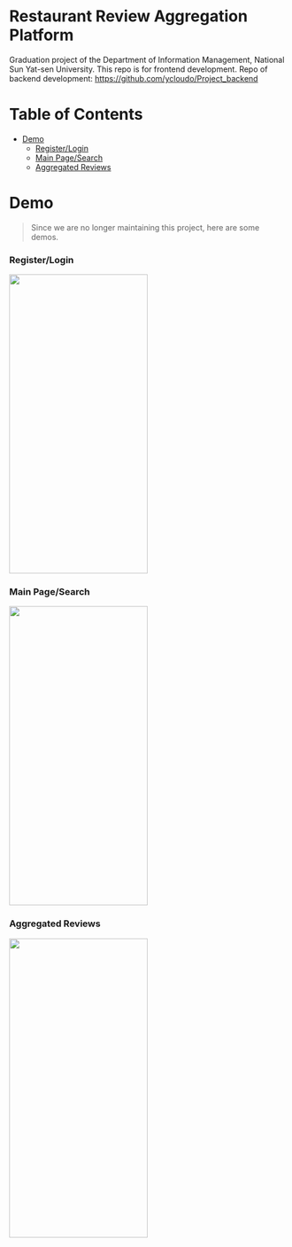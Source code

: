 # Restaurant Review Aggregation Platform
Graduation project of the Department of Information Management, National Sun Yat-sen University. This repo is for frontend development.
Repo of backend development: <https://github.com/ycloudo/Project_backend>

# Table of Contents
- [Demo](#Demo)
  - [Register/Login](#RL)
  - [Main Page/Search](#MS)
  - [Aggregated Reviews](#AR)

# Demo <a name="Demo"/>
> Since we are no longer maintaining this project, here are some demos.

### Register/Login <a name="RL"/>
<img src='https://github.com/ycloudo/Project_frontend/blob/master/GIF/login.gif' height='540' width='250'>

### Main Page/Search <a name="MS"/>
<img src='https://github.com/ycloudo/Project_frontend/blob/master/GIF/search.gif' height='540' width='250'>

### Aggregated Reviews <a name="AR"/>
<img src='https://github.com/ycloudo/Project_frontend/blob/master/GIF/reviews.gif' height='540' width='250'>
